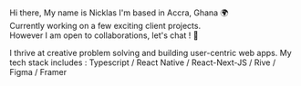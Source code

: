 Hi there, My name is Nicklas 
I'm based in Accra, Ghana 🌍  
Currently working on a few exciting client projects.
<br/> However I am open to collaborations, let's chat ! 🧠

I thrive at creative problem solving and building user-centric web apps. My tech stack includes :  Typescript / React Native / React-Next-JS / Rive / Figma / Framer
